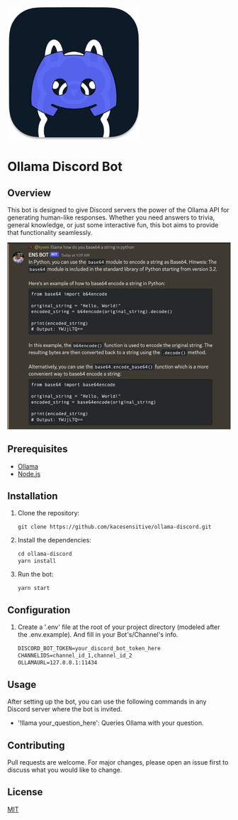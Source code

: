 <img src="ollama-discord.png" width="300" height="300">

# Ollama Discord Bot

## Overview

This bot is designed to give Discord servers the power of the Ollama API for generating human-like responses. Whether you need answers to trivia, general knowledge, or just some interactive fun, this bot aims to provide that functionality seamlessly.

![example](example.png)

## Prerequisites
- [Ollama](https://github.com/jmorganca/ollama)
- [Node.js](https://nodejs.org/)

## Installation

1. Clone the repository:
    ```
    git clone https://github.com/kacesensitive/ollama-discord.git
    ```

2. Install the dependencies:
    ```
    cd ollama-discord
    yarn install
    ```

3. Run the bot:
    ```
    yarn start
    ```

## Configuration

1. Create a '.env' file at the root of your project directory (modeled after the .env.example). And fill in your Bot's/Channel's info.
    ```
    DISCORD_BOT_TOKEN=your_discord_bot_token_here
    CHANNELIDS=channel_id_1,channel_id_2
    OLLAMAURL=127.0.0.1:11434
    ```

## Usage

After setting up the bot, you can use the following commands in any Discord server where the bot is invited.
- '!llama your_question_here': Queries Ollama with your question.

## Contributing

Pull requests are welcome. For major changes, please open an issue first to discuss what you would like to change.

## License

[MIT](https://choosealicense.com/licenses/mit/)

